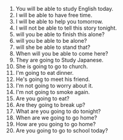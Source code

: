 1. You will be able to study English today.
2. I will be able to have free time.
3. I will be able to help you tomorrow.
4. I will not be able to tell this story tonight.
5. will you be able to finish this alone?
6. will you be able to be alone?
7. will she be able to stand that?
8. When will you be able to come here?
9. They are going to Study Japanese.
10. She is going to go to church.
11. I'm going to eat dinner.
12. He's going to meet his friend.
13. I'm not going to worry about it.
14. I'm not going to smoke again.
15. Are you going to eat?
16. Are they going to break up?
17. What are you going to do tonight?
18. When are we going to go home?
19. How are you going to go home?
20. Are you going to go to school today?

